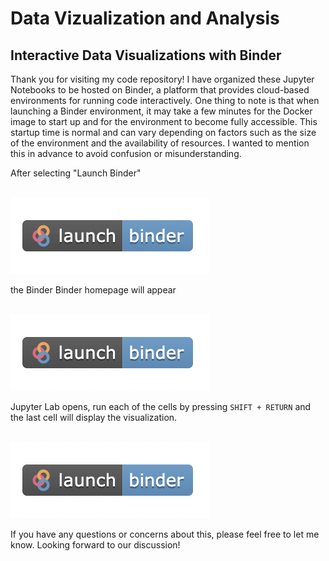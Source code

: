# Data Vizualization and Analysis

## Interactive Data Visualizations with Binder

Thank you for visiting my code repository! I have organized these Jupyter Notebooks to be hosted on Binder, a platform that provides cloud-based environments for running code interactively. One thing to note is that when launching a Binder environment, it may take a few minutes for the Docker image to start up and for the environment to become fully accessible. This startup time is normal and can vary depending on factors such as the size of the environment and the availability of resources. I wanted to mention this in advance to avoid confusion or misunderstanding.

After selecting "Launch Binder" 

<br>
<img src="./img/launch_binder.png" alt="Binder">
<br>

the Binder Binder homepage will appear 

<br>
<img src="./img/launch_binder.png" alt="Binder">
<br>


Jupyter Lab opens, run each of the cells by pressing `SHIFT + RETURN` and the last cell will display the visualization.

<br>
<img src="./img/launch_binder.png" alt="Binder">
<br>



If you have any questions or concerns about this, please feel free to let me know. Looking forward to our discussion!
